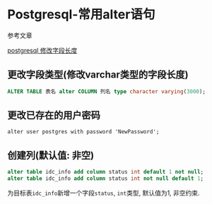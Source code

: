 # Postgresql-常用alter语句

参考文章

[postgresql 修改字段长度](http://blog.csdn.net/baidu_18607183/article/details/78182275)

## 更改字段类型(修改varchar类型的字段长度)

```sql
ALTER TABLE 表名 alter COLUMN 列名 type character varying(3000);
```

## 更改已存在的用户密码

```
alter user postgres with password 'NewPassword';
```

## 创建列(默认值: 非空)

```sql
alter table idc_info add column status int default 1 not null;
alter table idc_info add column status int not null default 1;
```

为目标表`idc_info`新增一个字段`status`, `int`类型, 默认值为1, 非空约束.